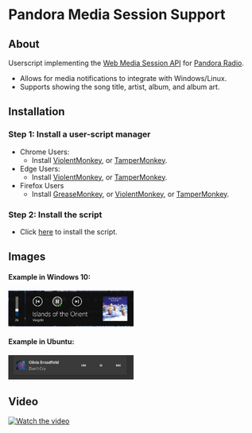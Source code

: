 # Pandora Media Session Support
## About
Userscript implementing the [Web Media Session API](https://developer.mozilla.org/en-US/docs/Web/API/Media_Session_API) for [Pandora Radio](https://pandora.com).

- Allows for media notifications to integrate with Windows/Linux.
- Supports showing the song title, artist, album, and album art.

## Installation
### Step 1: Install a user-script manager
* Chrome Users:
  * Install [ViolentMonkey](https://chrome.google.com/webstore/detail/violentmonkey/jinjaccalgkegednnccohejagnlnfdag), or [TamperMonkey](https://chrome.google.com/webstore/detail/tampermonkey/dhdgffkkebhmkfjojejmpbldmpobfkfo).
* Edge Users: 
  * Install [ViolentMonkey](https://microsoftedge.microsoft.com/addons/detail/violentmonkey/eeagobfjdenkkddmbclomhiblgggliao?hl=en-US), or [TamperMonkey](https://microsoftedge.microsoft.com/addons/detail/tampermonkey/iikmkjmpaadaobahmlepeloendndfphd?hl=en-US).
* Firefox Users
  * Install [GreaseMonkey](https://addons.mozilla.org/en-US/firefox/addon/greasemonkey/), or [ViolentMonkey](https://addons.mozilla.org/en-US/firefox/addon/violentmonkey/), or [TamperMonkey](https://addons.mozilla.org/en-US/firefox/addon/tampermonkey/).
 
 ### Step 2: Install the script
 * Click [here](https://raw.githubusercontent.com/snaphat/pandora_media_session/main/pandora_media_session.user.js) to install the script.
 
## Images
#### Example in Windows 10:
<img alt="Windows 10 Media Session OSD" src="https://github.com/snaphat/pandora_media_session/blob/assets/win10_osd.png?raw=true" width="50%">

#### Example in Ubuntu:
<img alt="Ubuntu Media Session OSD" src="https://github.com/snaphat/pandora_media_session/blob/assets/ubuntu_osd.png?raw=true" width="50%">
  
## Video
[![Watch the video](https://img.youtube.com/vi/B4Q4Jp0iiYc/hqdefault.jpg)](https://www.youtube.com/watch?v=B4Q4Jp0iiYc)
